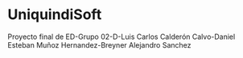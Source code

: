# UniquindiSoft
 Proyecto final de ED-Grupo 02-D-Luis Carlos Calderón Calvo-Daniel Esteban Muñoz Hernandez-Breyner Alejandro Sanchez
